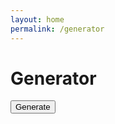```yaml
---
layout: home
permalink: /generator
---
```


<h1>Generator</h1>

<form id="generator-form">
  <p class="generator-result js-generator-result"></p>
  <button>Generate</button>
</form>

<script src="/assets/js/generator.js" type="text/javascript"></script> 